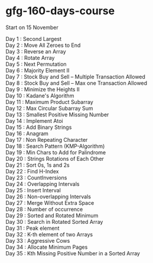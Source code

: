 # gfg-160-days-course

Start on 15 November


Day 1 : Second Largest <br>
Day 2 : Move All Zeroes to End <br>
Day 3 : Reverse an Array <br>
Day 4 : Rotate Array <br>
Day 5 : Next Permutation <br>
Day 6 : Majority Element II <br>
Day 7 : Stock Buy and Sell – Multiple Transaction Allowed <br> 
Day 8 : Stock Buy and Sell – Max one Transaction Allowed <br>
Day 9 : Minimize the Heights II <br>
Day 10 : Kadane's Algorithm <br>
Day 11 : Maximum Product Subarray <br>
Day 12 : Max Circular Subarray Sum <br>
Day 13 : Smallest Positive Missing Number <br>
Day 14 : Implement Atoi <br>
Day 15 : Add Binary Strings <br>
Day 16 : Anagram <br>
Day 17 : Non Repeating Character <br>
Day 18 : Search Pattern (KMP-Algorithm) <br>
Day 19 : Min Chars to Add for Palindrome <br>
Day 20 : Strings Rotations of Each Other <br>
Day 21 : Sort 0s, 1s and 2s <br>
Day 22 : Find H-Index <br>
Day 23 : CountInversions <br>
Day 24 : Overlapping Intervals <br>
Day 25 : Insert Interval <br>
Day 26 : Non-overlapping Intervals <br>
Day 27 : Merge Without Extra Space <br>
Day 28 : Number of occurrence <br>
Day 29 : Sorted and Rotated Minimum  <br>
Day 30 : Search in Rotated Sorted Array <br>
Day 31 : Peak element <br>
Day 32 : K-th element of two Arrays <br>
Day 33 : Aggressive Cows <br>
Day 34 : Allocate Minimum Pages <br>
Day 35 : Kth Missing Positive Number in a Sorted Array <br>